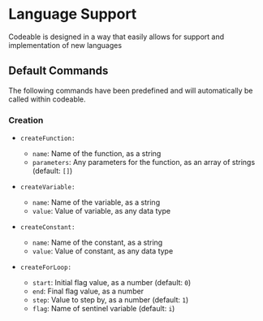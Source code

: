 # Language Support
Codeable is designed in a way that easily allows for support and implementation of new languages

## Default Commands
The following commands have been predefined and will automatically be called within codeable. 

### Creation
* `createFunction: `
  - `name`: Name of the function, as a string
  - `parameters`: Any parameters for the function, as an array of strings (default: `[]`)

* `createVariable: `
  - `name`: Name of the variable, as a string
  - `value`: Value of variable, as any data type

* `createConstant: `
  - `name`: Name of the constant, as a string
  - `value`: Value of constant, as any data type

* `createForLoop: `
  - `start`: Initial flag value, as a number (default: `0`)
  - `end`: Final flag value, as a number
  - `step`: Value to step by, as a number (default: `1`)
  - `flag`: Name of sentinel variable (default: `i`)
